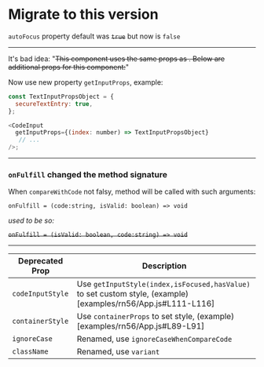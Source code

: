 # Migrate to this version

`autoFocus` property default was ~~`true`~~ but now is `false`

--- 

It's bad idea:
"~~This component uses the same props as . Below are additional props for this component:~~"

Now use new property `getInputProps`, example:

```js
const TextInputPropsObject = {
  secureTextEntry: true,
};

<CodeInput 
  getInputProps={(index: number) => TextInputPropsObject}
   // ...
/>;
```

---

### `onFulfill` changed the method signature

When `compareWithCode` not falsy, method will be called with such arguments:

`onFulfill = (code:string, isValid: boolean) => void`

_used to be so:_

~~`onFulfill = (isValid: boolean, code:string) => void`~~

---

| Deprecated Prop  | Description                                                                                                      |
| ---------------- | ---------------------------------------------------------------------------------------------------------------- |
| `codeInputStyle` | Use `getInputStyle(index,isFocused,hasValue)` to set custom style, (example)[examples/rn56/App.js#L111-L116] |
| `containerStyle` | Use `containerProps` to set style, (example)[examples/rn56/App.js#L89-L91]                                       |
| `ignoreCase`     | Renamed, use `ignoreCaseWhenCompareCode`                                                                             |
| `className`      | Renamed, use `variant`                                                                                           |
